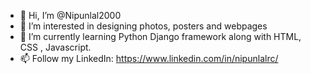 - 👋 Hi, I’m @Nipunlal2000
- 👀 I’m interested in designing photos, posters and webpages
- 🌱 I’m currently learning Python Django framework along with HTML, CSS , Javascript.
- 📫 Follow my LinkedIn: https://www.linkedin.com/in/nipunlalrc/

<!---
Nipunlal2000/Nipunlal2000 is a ✨ special ✨ repository because its `README.md` (this file) appears on your GitHub profile.
You can click the Preview link to take a look at your changes.
--->
